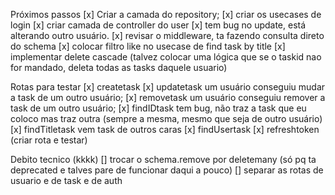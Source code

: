 Próximos passos
[x] Criar a camada do repository;
[x] criar os usecases de login
[x] criar camada de controller do user
[x] tem bug no update, está alterando outro usuário.
[x] revisar o middleware, ta fazendo consulta direto do schema
[x] colocar filtro like no usecase de find task by title
[x] implementar delete cascade (talvez colocar uma lógica que se o taskid nao for mandado, deleta todas as tasks daquele usuario)

Rotas para testar
[x] createtask
[x] updatetask um usuário conseguiu mudar a task de um outro usuário;
[x] removetask um usuário conseguiu remover a task de um outro usuário;
[x] findIDtask tem bug, não traz a task que eu coloco mas traz outra (sempre a mesma, mesmo que seja de outro usuário)
[x] findTitletask vem task de outros caras
[x] findUsertask
[x] refreshtoken (criar rota e testar)

Debito tecnico (kkkk)
[] trocar o schema.remove por deletemany (só pq ta deprecated e talves pare de funcionar daqui a pouco)
[] separar as rotas de usuario e de task e de auth
